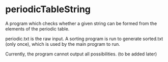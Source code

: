 # periodicTableString

A program which checks whether a given string can be formed from the elements of the periodic table.

periodic.txt is the raw input. A sorting program is run to generate sorted.txt (only once), which is used by the main program to run.

Currently, the program cannot output all possibilities. (to be added later)
